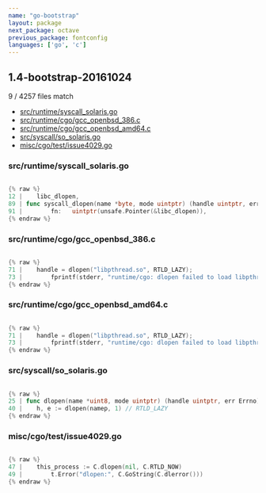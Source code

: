 ```yaml
---
name: "go-bootstrap"
layout: package
next_package: octave
previous_package: fontconfig
languages: ['go', 'c']
---
```

## 1.4-bootstrap-20161024
9 / 4257 files match

 - [src/runtime/syscall_solaris.go](#srcruntimesyscall_solarisgo)
 - [src/runtime/cgo/gcc_openbsd_386.c](#srcruntimecgogcc_openbsd_386c)
 - [src/runtime/cgo/gcc_openbsd_amd64.c](#srcruntimecgogcc_openbsd_amd64c)
 - [src/syscall/so_solaris.go](#srcsyscallso_solarisgo)
 - [misc/cgo/test/issue4029.go](#misccgotestissue4029go)

### src/runtime/syscall_solaris.go

```go

{% raw %}
12 | 	libc_dlopen,
89 | func syscall_dlopen(name *byte, mode uintptr) (handle uintptr, err uintptr) {
91 | 		fn:   uintptr(unsafe.Pointer(&libc_dlopen)),
{% endraw %}

```
### src/runtime/cgo/gcc_openbsd_386.c

```c

{% raw %}
71 | 	handle = dlopen("libpthread.so", RTLD_LAZY);
73 | 		fprintf(stderr, "runtime/cgo: dlopen failed to load libpthread: %s\n", dlerror());
{% endraw %}

```
### src/runtime/cgo/gcc_openbsd_amd64.c

```c

{% raw %}
71 | 	handle = dlopen("libpthread.so", RTLD_LAZY);
73 | 		fprintf(stderr, "runtime/cgo: dlopen failed to load libpthread: %s\n", dlerror());
{% endraw %}

```
### src/syscall/so_solaris.go

```go

{% raw %}
25 | func dlopen(name *uint8, mode uintptr) (handle uintptr, err Errno)
40 | 	h, e := dlopen(namep, 1) // RTLD_LAZY
{% endraw %}

```
### misc/cgo/test/issue4029.go

```go

{% raw %}
47 | 	this_process := C.dlopen(nil, C.RTLD_NOW)
49 | 		t.Error("dlopen:", C.GoString(C.dlerror()))
{% endraw %}

```